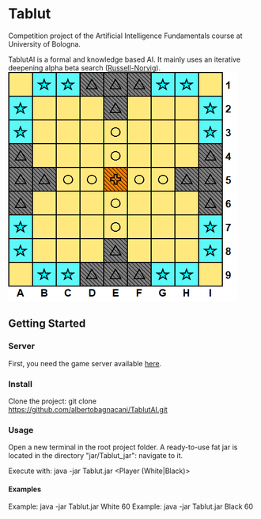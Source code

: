 # Tablut
Competition project of the Artificial Intelligence Fundamentals course at University of Bologna.

TablutAI is a formal and knowledge based AI. It mainly uses an iterative deepening alpha beta search ([Russell-Norvig](http://aima.cs.berkeley.edu/)).
![Board](/utils/boardNoPawns.png)
## Getting Started
### Server
First, you need the game server available [here](https://github.com/AGalassi/TablutCompetition).
### Install
Clone the project:
git clone https://github.com/albertobagnacani/TablutAI.git
### Usage
Open a new terminal in the root project folder. A ready-to-use fat jar is located in the directory "jar/Tablut_jar": navigate to it.

Execute with: java -jar Tablut.jar <Player (White|Black)> <Seconds>
#### Examples
Example: java -jar Tablut.jar White 60
Example: java -jar Tablut.jar Black 60
